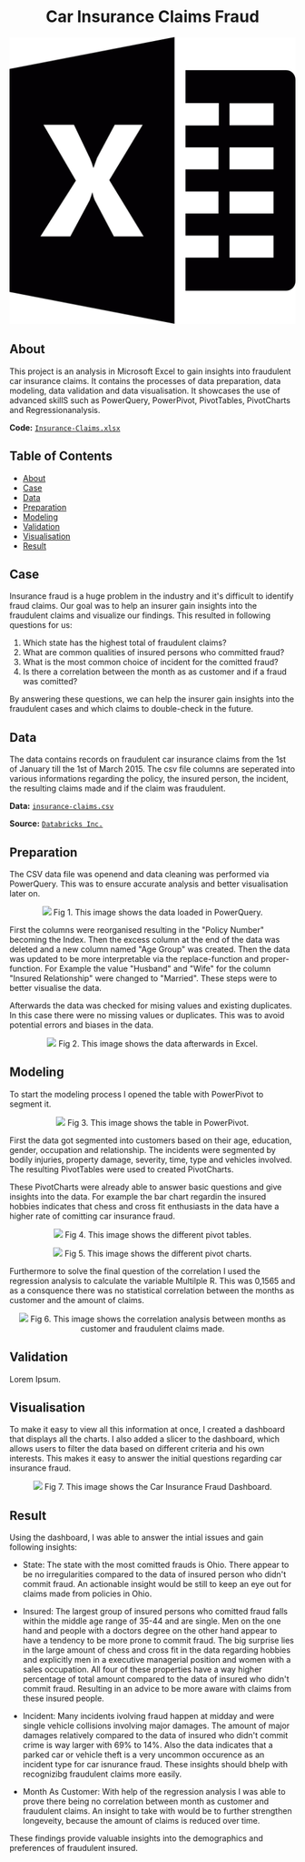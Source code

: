 <h1 align="center">Car Insurance Claims Fraud</h1>

<p align="center">
  <img src="https://raw.githubusercontent.com/blackcrowX/blackcrowX.github.io/main/images/excel-file.png"/>
</p>

## About

This project is an analysis in Microsoft Excel to gain insights into fraudulent car insurance claims. It contains the processes of data preparation, data modeling, data validation and data visualisation. It showcases the use of advanced skillS such as PowerQuery, PowerPivot, PivotTables, PivotCharts and Regressionanalysis.

**Code:** [`Insurance-Claims.xlsx`](https://github.com/blackcrowX/Data-Analysis-Portfolio/blob/main/Project-I/Insurance-Claims.xlsx)

## Table of Contents
- [About](https://github.com/blackcrowX/Data-Analysis-Portfolio/blob/main/Project-I/readme.md#about)
- [Case](https://github.com/blackcrowX/Data-Analysis-Portfolio/blob/main/Project-I/readme.md#case)
- [Data](https://github.com/blackcrowX/Data-Analysis-Portfolio/blob/main/Project-I/readme.md#data)
- [Preparation](https://github.com/blackcrowX/Data-Analysis-Portfolio/blob/main/Project-I/readme.md#preparation)
- [Modeling](https://github.com/blackcrowX/Data-Analysis-Portfolio/blob/main/Project-I/readme.md#modeling)
- [Validation](https://github.com/blackcrowX/Data-Analysis-Portfolio/blob/main/Project-I/readme.md#validation)
- [Visualisation](https://github.com/blackcrowX/Data-Analysis-Portfolio/blob/main/Project-I/readme.md#visualisation)
- [Result](https://github.com/blackcrowX/Data-Analysis-Portfolio/blob/main/Project-I/readme.md#result)

## Case

Insurance fraud is a huge problem in the industry and it's difficult to identify fraud claims. Our goal was to help an insurer gain insights into the fraudulent claims and visualize our findings. This resulted in following questions for us:

1. Which state has the highest total of fraudulent claims?
2. What are common qualities of insured persons who committed fraud?
3. What is the most common choice of incident for the comitted fraud?
4. Is there a correlation between the month as as customer and if a fraud was comitted?

By answering these questions, we can help the insurer gain insights into the fraudulent cases and which claims to double-check in the future.

## Data

The data contains records on fraudulent car insurance claims from the 1st of January till the 1st of March 2015. The csv file columns are seperated into various informations regarding the policy, the insured person, the incident, the resulting claims made and if the claim was fraudulent.

**Data:** [`insurance-claims.csv`](https://github.com/blackcrowX/Data-Analysis-Portfolio/blob/main/Project-I/insurance-claims.csv)

**Source:** [`Databricks Inc.`](https://databricks-prod-cloudfront.cloud.databricks.com/public/4027ec902e239c93eaaa8714f173bcfc/4954928053318020/1058911316420443/167703932442645/latest.html)

## Preparation

The CSV data file was openend and data cleaning was performed via PowerQuery. This was to ensure accurate analysis and better visualisation later on.


<p align="center">
  <img src="https://i.postimg.cc/t90wXBJ8/Screenshot-3.jpg"/>
  Fig 1. This image shows the data loaded in PowerQuery.
</p>


First the columns were reorganised resulting in the "Policy Number" becoming the Index. Then the excess column at the end of the data was deleted and a new column named "Age Group" was created. Then the data was updated to be more interpretable via the replace-function and proper-function. For Example the value "Husband" and "Wife" for the column "Insured Relationship" were changed to "Married". These steps were to better visualise the data.

Afterwards the data was checked for mising values and existing duplicates. In this case there were no missing values or duplicates. This was to avoid potential errors and biases in the data.


<p align="center">
  <img src="https://i.postimg.cc/QXx9x44g/Screenshot-7.jpg"/>
  Fig 2. This image shows the data afterwards in Excel.
</p>


## Modeling

To start the modeling process I opened the table with PowerPivot to segment it.


<p align="center">
  <img src="https://i.postimg.cc/PthSdhzN/Screenshot-11.jpg"/>
  Fig 3. This image shows the table in PowerPivot.
</p>


First the data got segmented into customers based on their age, education, gender, occupation and relationship. The incidents were segmented by bodily injuries, property damage, severity, time, type and vehicles involved. The resulting PivotTables were used to created PivotCharts. 

These PivotCharts were already able to answer basic questions and give insights into the data. For example the bar chart regardin the insured hobbies indicates that chess and cross fit enthusiasts in the data have a higher rate of comitting car insurance fraud.


<p align="center">
  <img src="https://i.postimg.cc/33TSgRKr/Screenshot-14.jpg"/>
  Fig 4. This image shows the different pivot tables.
</p>

<p align="center">
  <img src="https://i.postimg.cc/Vs2TyWQX/Screenshot-13.jpg"/>
  Fig 5. This image shows the different pivot charts.
</p>


Furthermore to solve the final question of the correlation I used the regression analysis to calculate the variable Multilple R. This was 0,1565 and as a consquence there was no statistical correlation between the months as customer and the amount of claims.


<p align="center">
  <img src="https://i.postimg.cc/wqVdTzvF/Screenshot-9.jpg"/>
  Fig 6. This image shows the correlation analysis between months as customer and fraudulent claims made.
</p>


## Validation

Lorem Ipsum.

## Visualisation

To make it easy to view all this information at once, I created a dashboard that displays all the charts. I also added a slicer to the dashboard, which allows users to filter the data based on different criteria and his own interests. This makes it easy to answer the initial questions regarding car insurance fraud.


<p align="center">
  <img src="https://i.postimg.cc/wqVdTzvF/Screenshot-9.jpg"/>
  Fig 7. This image shows the Car Insurance Fraud Dashboard.
</p>


## Result

Using the dashboard, I was able to answer the intial issues and gain following insights:

- State: The state with the most comitted frauds is Ohio. There appear to be no irregularities compared to the data of insured person who didn't commit fraud. An actionable insight would be still to keep an eye out for claims made from policies in Ohio.

-	Insured: The largest group of insured persons who comitted fraud falls within the middle age range of 35-44 and are single. Men on the one hand and people with a doctors degree on the other hand appear to have a tendency to be more prone to commit fraud. The big surprise lies in the large amount of chess and cross fit in the data regarding hobbies and explicitly men in a executive managerial position and women with a sales occupation. All four of these properties have a way higher percentage of total amount compared to the data of insured who didn't commit fraud. Resulting in an advice to be more aware with claims from these insured people.

-	Incident: Many incidents ivolving fraud happen at midday and were single vehicle collisions involving major damages. The amount of major damages relatively compared to the data of insured who didn't commit crime is way larger with 69% to 14%. Also the data indicates that a parked car or vehicle theft is a very uncommon occurence as an incident type for car isnurance fraud. These insights should bhelp with recognizibg fraudulent claims more easily.

-	Month As Customer: With help of the regression analysis I was able to prove there being no correlation between month as customer and fraudulent claims. An insight to take with would be to further strengthen longeveity, because the amount of claims is reduced over time.


These findings provide valuable insights into the demographics and preferences of fraudulent insured.
